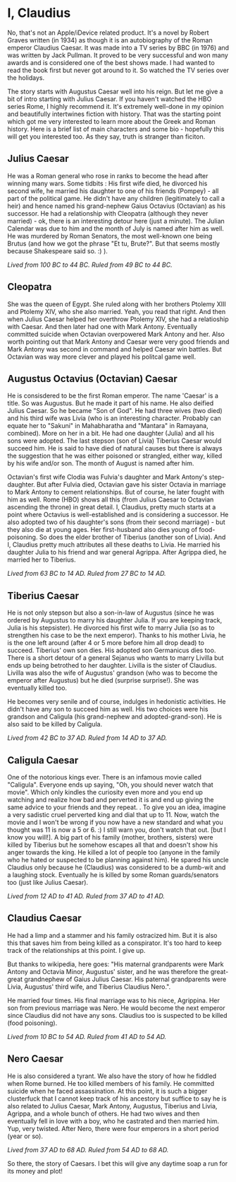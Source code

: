 I, Claudius
===========

No, that's not an Apple/iDevice related product. It's a novel by Robert Graves written (in 1934) as though it is an autobiography of the Roman emperor Claudius Caesar. It was made into a TV series by BBC (in 1976) and was written by Jack Pullman. It proved to be very successful and won many awards and is considered one of the best shows made. I had wanted to read the book first but never got around to it. So watched the TV series over the holidays. 

The story starts with Augustus Caesar well into his reign. But let me give a bit of intro starting with Julius Caesar. If you haven't watched the HBO series Rome, I highly recommend it. It's extremely well-done in my opinion and beautifully intertwines fiction with history. That was the starting point which got me very interested to learn more about the Greek and Roman history. Here is a brief list of main characters and some bio - hopefully this will get you interested too. As they say, truth is stranger than ficiton.

Julius Caesar
-------------

He was a Roman general who rose in ranks to become the head after winning many wars. Some tidbits : His first wife died, he divorced his second wife, he married his daughter to one of his friends (Pompey) - all part of the political game. He didn't have any children (legitimately to call a heir) and hence named his grand-nephew Gaius Octavius (Octavian) as his successor. He had a relationship with Cleopatra (although they never married) - ok, there is an interesting detour here (just a minute). The Julian Calendar was due to him and the month of July is named after him as well. He was murdered by Roman Senators, the most well-known one being Brutus (and how we got the phrase "Et tu, Brute?". But that seems mostly because Shakespeare said so. :) ).

*Lived from 100 BC to 44 BC. Ruled from 49 BC to 44 BC.*

Cleopatra 
---------

She was the queen of Egypt. She ruled along with her brothers Ptolemy XIII and Ptolemy XIV, who she also married. Yeah, you read that right. And then when Julius Caesar helped her overthrow Ptolemy XIV, she had a relatioship with Caesar. And then later had one with Mark Antony. Eventually committed suicide when Octavian overpowered Mark Antony and her. Also worth pointing out that Mark Antony and Caesar were very good friends and Mark Antony was second in command and helped Caesar win battles. But Octavian was way more clever and played his politcal game well.

Augustus Octavius (Octavian) Caesar 
-----------------------------------

He is consisdered to be the first Roman emperor. The name 'Caesar' is a title. So was Augustus. But he made it part of his name. He also deified Julius Caesar. So he became "Son of God". He had three wives (two died) and his third wife was Livia (who is an interesting character. Probably can equate her to "Sakuni" in Mahabharatha and "Mantara" in Ramayana, combined). More on her in a bit. He had one daughter (Julia) and all his sons were adopted. The last stepson (son of Livia) Tiberius Caesar would succeed him. He is said to have died of natural causes but there is always the suggestion that he was either poisoned or strangled, either way, killed by his wife and/or son. The month of August is named after him.

Octavian's first wife Clodia was Fulvia's daughter and Mark Antony's step-daughter. But after Fulvia died, Octavian gave his sister Octavia in marriage to Mark Antony to cement relationships. But of course, he later fought with him as well. Rome (HBO) shows all this (from Julius Caesar to Octavian ascending the throne) in great detail. I, Claudius, pretty much starts at a point where Octavius is well-established and is considering a successor. He also adopted two of his daughter's sons (from their second marriage) - but they also die at young ages. Her first-husband also dies young of food-poisoning. So does the elder brother of Tiberius (another son of Livia). And I, Claudius pretty much attributes all these deaths to Livia. He married his daughter Julia to his friend and war general Agrippa. After Agrippa died, he married her to Tiberius.

*Lived from 63 BC to 14 AD. Ruled from 27 BC to 14 AD.*

Tiberius Caesar
---------------

He is not only stepson but also a son-in-law of Augustus (since he was ordered by Augustus to marry his daughter Julia. If you are keeping track, Julia is his stepsister). He divorced his first wife to marry Julia (so as to strengthen his case to be the next emperor). Thanks to his mother Livia, he is the one left around (after 4 or 5 more before him all drop dead) to succeed. Tiberius' own son dies. His adopted son Germanicus dies too. There is a short detour of a general Sejanus who wants to marry Livilla but ends up being betrothed to her daughter. Livilla is the sister of Claudius. Livilla was also the wife of Augustus' grandson (who was to become the emperor after Augustus) but he died (surprise surprise!). She was eventually killed too.

He becomes very senile and of course, indulges in hedonistic activities. He didn't have any son to succeed him as well. His two choices were his grandson and Caligula (his grand-nephew and adopted-grand-son). He is also said to be killed by Caligula.

*Lived from 42 BC to 37 AD. Ruled from 14 AD to 37 AD.*

Caligula Caesar
---------------

One of the notorious kings ever. There is an infamous movie called "Caligula". Everyone ends up saying, "Oh, you should never watch that movie". Which only kindles the curiosity even more and you end up watching and realize how bad and perverted it is and end up giving the same advice to your friends and they repeat. <sad>. To give you an idea, imagine a very sadistic cruel perverted king and dial that up to 11. Now, watch the movie and I won't be wrong if you now have a new standard and what you thought was 11 is now a 5 or 6. :) I still warn you, don't watch that out. [but I know you will!]. A big part of his family (mother, brothers, sisters) were killed by Tiberius but he somehow escapes all that and doesn't show his anger towards the king. He killed a lot of people too (anyone in the family who he hated or suspected to be planning against him). He spared his uncle Claudius only because he (Claudius) was considered to be a dumb-wit and a laughing stock. Eventually he is killed by some Roman guards/senators too (just like Julius Caesar).

*Lived from 12 AD to 41 AD. Ruled from 37 AD to 41 AD.*

Claudius Caesar
---------------

He had a limp and a stammer and his family ostracized him. But it is also this that saves him from being killed as a conspirator. It's too hard to keep track of the relationships at this point. I give up. 

But thanks to wikipedia, here goes: "His maternal grandparents were Mark Antony and Octavia Minor, Augustus' sister, and he was therefore the great-great grandnephew of Gaius Julius Caesar. His paternal grandparents were Livia, Augustus' third wife, and Tiberius Claudius Nero.".

He married four times. His final marriage was to his niece, Agrippina. Her son from previous marriage was Nero. He would become the next emperor since Claudius did not have any sons. Claudius too is suspected to be killed (food poisoning).

*Lived from 10 BC to 54 AD. Ruled from 41 AD to 54 AD.*

Nero Caesar
-----------

He is also considered a tyrant. We also have the story of how he fiddled when Rome burned. He too killed members of his family. He committed suicide when he faced assassination. At this point, it is such a bigger clusterfuck that I cannot keep track of his ancestory but suffice to say he is also related to Julius Caesar, Mark Antony, Augustus, Tiberius and Livia, Agrippa, and a whole bunch of others. He had two wives and then eventually fell in love with a boy, who he castrated and then married him. Yup, very twisted. After Nero, there were four emperors in a short period (year or so).

*Lived from 37 AD to 68 AD. Ruled from 54 AD to 68 AD.*

So there, the story of Caesars. I bet this will give any daytime soap a run for its money and plot!

